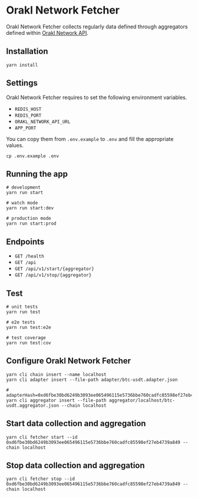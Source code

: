 # Orakl Network Fetcher

Orakl Network Fetcher collects regularly data defined through aggregators defined within [Orakl Network API](https://github.com/Bisonai/orakl/tree/master/api).

## Installation

```shell
yarn install
```

## Settings

Orakl Network Fetcher requires to set the following environment variables.

* `REDIS_HOST`
* `REDIS_PORT`
* `ORAKL_NETWORK_API_URL`
* `APP_PORT`

You can copy them from `.env.example` to `.env` and fill the appropriate values.

```shell
cp .env.example .env
```

## Running the app

```shell
# development
yarn run start

# watch mode
yarn run start:dev

# production mode
yarn run start:prod
```

## Endpoints

* `GET /health`
* `GET /api`
* `GET /api/v1/start/{aggregator}`
* `GET /api/v1/stop/{aggregator}`

## Test

```shell
# unit tests
yarn run test

# e2e tests
yarn run test:e2e

# test coverage
yarn run test:cov
```

## Configure Orakl Network Fetcher

```shell
yarn cli chain insert --name localhost
yarn cli adapter insert --file-path adapter/btc-usdt.adapter.json

# adapterHash=0xd6fbe30bd6249b3093ee065496115e5736bbe760cadfc85598ef27eb4739a849
yarn cli aggregator insert --file-path aggregator/localhost/btc-usdt.aggregator.json --chain localhost
```

## Start data collection and aggregation

```shell
yarn cli fetcher start --id 0xd6fbe30bd6249b3093ee065496115e5736bbe760cadfc85598ef27eb4739a849 --chain localhost
```

## Stop data collection and aggregation

```shell
yarn cli fetcher stop --id 0xd6fbe30bd6249b3093ee065496115e5736bbe760cadfc85598ef27eb4739a849 --chain localhost
```
